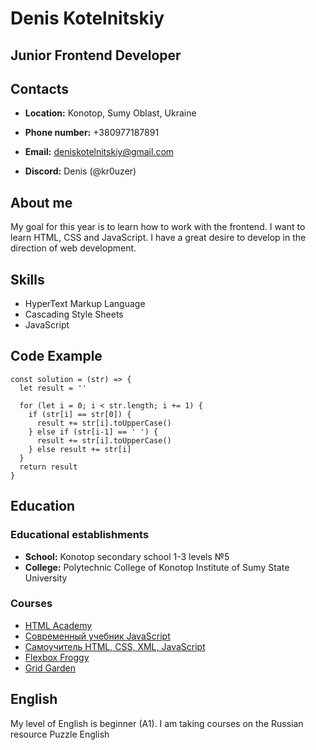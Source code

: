 # Denis Kotelnitskiy
## Junior Frontend Developer
## Contacts
* **Location:** Konotop, Sumy Oblast, Ukraine

* **Phone number:** +380977187891

* **Email:** deniskotelnitskiy@gmail.com

* **Discord:** Denis (@kr0uzer)

## About me
My goal for this year is to learn how to work with the frontend. I want to learn HTML, CSS and JavaScript. I have a great desire to develop in the direction of web development.
## Skills
* HyperText Markup Language
* Cascading Style Sheets
* JavaScript
## Code Example
```
const solution = (str) => {
  let result = ''

  for (let i = 0; i < str.length; i += 1) {
    if (str[i] == str[0]) {
      result += str[i].toUpperCase()
    } else if (str[i-1] == ' ') {
      result += str[i].toUpperCase()
    } else result += str[i]
  }
  return result
}
```
## Education
### Educational establishments
* **School:** Konotop secondary school 1-3 levels №5
* **College:** Polytechnic College of Konotop Institute of Sumy State University
### Courses
* [HTML Academy](https://htmlacademy.ru)
* [Современный учебник JavaScript](https://learn.javascript.ru)
* [Самоучитель HTML, CSS, XML, JavaScript](https://msiter.ru)
* [Flexbox Froggy](https://flexboxfroggy.com/#ru)
* [Grid Garden](https://cssgridgarden.com/#ru)
## English
My level of English is beginner (A1). I am taking courses on the Russian resource Puzzle English
